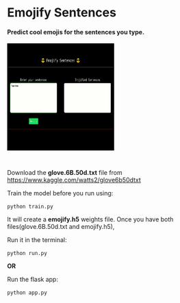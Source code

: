 # Emojify Sentences

#### Predict cool emojis for the sentences you type.
<img src="/emojify_webapp.gif" width="250" height="250"/>


#
 
Download the <b>glove.6B.50d.txt</b> file from https://www.kaggle.com/watts2/glove6b50dtxt


 
Train the model before you run using:
```
python train.py
```
It will create a <b>emojify.h5</b> weights file. Once you have both files(glove.6B.50d.txt and emojify.h5),


Run it in the terminal:
```
python run.py
```
<b>OR</b>

Run the flask app:
```
python app.py
```


